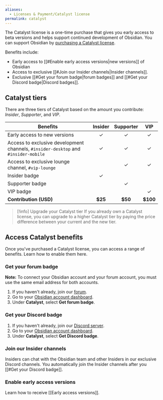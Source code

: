 ```yaml
---
aliases:
  - Licenses & Payment/Catalyst license
permalink: catalyst
---
```

The Catalyst license is a one-time purchase that gives you early access to beta versions and helps support continued development of Obsidian. You can support Obsidian by [purchasing a Catalyst license](https://obsidian.md/buy/catalyst). 

Benefits include:

- Early access to [[#Enable early access versions|new versions]] of Obsidian
- Access to exclusive [[#Join our Insider channels|Insider channels]].
- Exclusive [[#Get your forum badge|forum badges]] and [[#Get your Discord badge|Discord badges]].

## Catalyst tiers

There are three tiers of Catalyst based on the amount you contribute: *Insider*, *Supporter*, and *VIP*.

| Benefits                                                                           | Insider | Supporter |   VIP    |
| ---------------------------------------------------------------------------------- | :-----: | :-------: | :------: |
| Early access to new versions                                                       |    ✓    |     ✓     |    ✓     |
| Access to exclusive development channels, `#insider-desktop` and `#insider-mobile` |    ✓    |     ✓     |    ✓     |
| Access to exclusive lounge channel, `#vip-lounge`                                  |         |     ✓     |    ✓     |
| Insider badge                                                                      |    ✓    |           |          |
| Supporter badge                                                                    |         |     ✓     |          |
| VIP badge                                                                          |         |           |    ✓     |
| **Contribution (USD)**                                                             | **$25** |  **$50**  | **$100** |


> [!info] Upgrade your Catalyst tier
> If you already own a Catalyst license, you can upgrade to a higher Catalyst tier by paying the price difference between your current and the new tier.

## Access Catalyst benefits

Once you've purchased a Catalyst license, you can access a range of benefits. Learn how to enable them here.

### Get your forum badge

**Note:** To connect your Obsidian account and your forum account, you must use the same email address for both accounts.

1. If you haven't already, join our [forum](https://forum.obsidian.md/).
2. Go to your [Obsidian account dashboard](https://obsidian.md/account/catalyst).
3. Under **Catalyst**, select **Get forum badge**.

### Get your Discord badge

1. If you haven't already, join our [Discord server](https://discord.gg/veuWUTm).
2. Go to your [Obsidian account dashboard](https://obsidian.md/account/catalyst).
3. Under **Catalyst**, select **Get Discord badge**.

### Join our Insider channels

Insiders can chat with the Obsidian team and other Insiders in our exclusive Discord channels. You automatically join the Insider channels after you [[#Get your Discord badge]].

### Enable early access versions

Learn how to receive [[Early access versions]].
